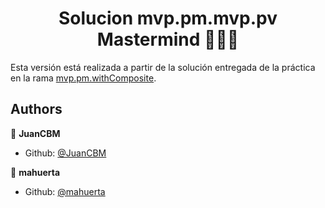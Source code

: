 <h1 align="center">Solucion mvp.pm.mvp.pv Mastermind   👨🏻‍💻   </h1>

Esta versión está realizada a partir de la solución entregada de la práctica en la rama [mvp.pm.withComposite](https://github.com/mahuerta/MasterMind/tree/mvp.pm.withComposite).


## Authors

👤 **JuanCBM**
* Github: [@JuanCBM](https://github.com/JuanCBM)

👤 **mahuerta**
* Github: [@mahuerta](https://github.com/mahuerta)
